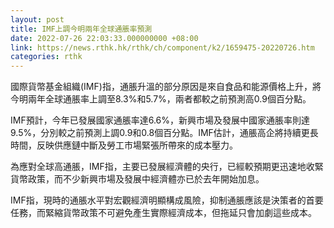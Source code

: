 ```yaml
---
layout: post
title: IMF上調今明兩年全球通脹率預測
date: 2022-07-26 22:03:33.000000000 +08:00
link: https://news.rthk.hk/rthk/ch/component/k2/1659475-20220726.htm
categories: rthk
---
```


國際貨幣基金組織(IMF)指，通脹升溫的部分原因是來自食品和能源價格上升，將今明兩年全球通脹率上調至8.3%和5.7%，兩者都較之前預測高0.9個百分點。

IMF預計，今年已發展國家通脹率達6.6%，新興市場及發展中國家通脹率則達9.5%，分別較之前預測上調0.9和0.8個百分點。IMF估計，通脹高企將持續更長時間，反映供應鏈中斷及勞工市場緊張所帶來的成本壓力。

為應對全球高通脹，IMF指，主要已發展經濟體的央行，已經較預期更迅速地收緊貨幣政策，而不少新興市場及發展中經濟體亦已於去年開始加息。

IMF指，現時的通脹水平對宏觀經濟明顯構成風險，抑制通脹應該是決策者的首要任務，而緊縮貨幣政策不可避免產生實際經濟成本，但拖延只會加劇這些成本。
